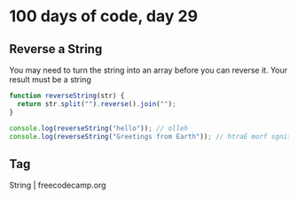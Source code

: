 # 100 days of code, day 29

## Reverse a String

You may need to turn the string into an array before you can reverse it.
Your result must be a string

```javascript
function reverseString(str) {
  return str.split("").reverse().join("");
}

console.log(reverseString("hello")); // olleh
console.log(reverseString("Greetings from Earth")); // htraE morf sgniteerG
```

## Tag

String | freecodecamp.org
